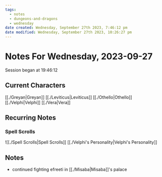 ```yaml
---
tags:
  - notes
  - dungeons-and-dragons
  - wednesday
date created: Wednesday, September 27th 2023, 7:46:12 pm
date modified: Wednesday, September 27th 2023, 10:26:27 pm
---
```


# Notes For Wednesday, 2023-09-27
Session began at 19:46:12
## Current Characters
[[./Greyan|Greyan]]
[[./Leviticus|Leviticus]]
[[./Othello|Othello]]
[[./Velphi|Velphi]]
[[./Vera|Vera]]
## Recurring Notes
### Spell Scrolls
![[./Spell Scrolls|Spell Scrolls]]
[[./Velphi's Personality|Velphi's Personality]]
## Notes
- continued fighting efreeti in [[./Misaba|Misaba]]'s palace